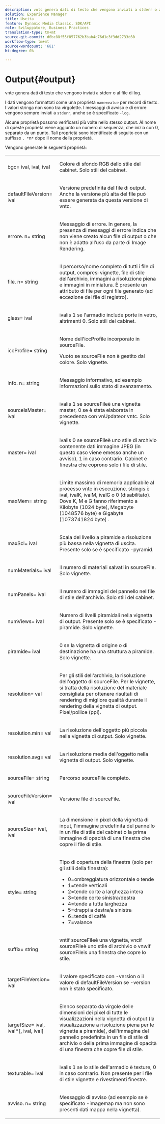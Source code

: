 ```yaml
---
description: vntc genera dati di testo che vengono inviati a stderr o al file di log.
solution: Experience Manager
title: Uscita
feature: Dynamic Media Classic, SDK/API
role: Sviluppatore, Business Practices
translation-type: tm+mt
source-git-commit: d0bc88f55f857762b3bab4c76d1e3f3dd2733d60
workflow-type: tm+mt
source-wordcount: '681'
ht-degree: 0%

---
```



# Output{#output}

vntc genera dati di testo che vengono inviati a stderr o al file di log.

I dati vengono formattati come una proprietà `name=value` per record di testo. I valori stringa non sono tra virgolette. I messaggi di avviso e di errore vengono sempre inviati a `stderr`, anche se è specificato `-log`.

Alcune proprietà possono verificarsi più volte nello stesso output. Al nome di queste proprietà viene aggiunto un numero di sequenza, che inizia con 0, separato da un punto. Tali proprietà sono identificate di seguito con un suffisso `. *`n`*` dopo il nome della proprietà.

Vengono generate le seguenti proprietà:

<table id="simpletable_32AAA1A2DDB04BC6B86885E6223BF609"> 
 <tr class="strow"> 
  <td class="stentry"> <p><span class="codeph">bgc=<span class="varname"> ival</span>, <span class="varname"> ival</span>, <span class="varname"> ival</span></span> </p> </td> 
  <td class="stentry"> <p>Colore di sfondo RGB dello stile del cabinet. Solo stili del cabinet. </p></td> 
 </tr> 
 <tr class="strow"> 
  <td class="stentry"> <p><span class="codeph">defaultFileVersion=<span class="varname"> ival</span></span> </p></td> 
  <td class="stentry"> <p>Versione predefinita del file di output. Anche la versione più alta del file può essere generata da questa versione di <span class="filepath"> vntc</span>. </p></td> 
 </tr> 
 <tr class="strow"> 
  <td class="stentry"> <p><span class="codeph">errore.<span class="varname"> n</span>=<span class="varname"> string</span></span> </p></td> 
  <td class="stentry"> <p>Messaggio di errore. In genere, la presenza di messaggi di errore indica che non viene creato alcun file di output o che non è adatto all’uso da parte di Image Rendering. </p></td> 
 </tr> 
 <tr class="strow"> 
  <td class="stentry"> <p><span class="codeph">file.<span class="varname"> n</span>=<span class="varname"> string</span></span> </p></td> 
  <td class="stentry"> <p>Il percorso/nome completo di tutti i file di output, compresi vignette, file di stile dell'archivio, immagini a risoluzione piena e immagini in miniatura. È presente un attributo di file per ogni file generato (ad eccezione del file di registro). </p></td> 
 </tr> 
 <tr class="strow"> 
  <td class="stentry"> <p><span class="codeph">glass=<span class="varname"> ival</span></span> </p></td> 
  <td class="stentry"> <p><span class="varname"> </span> ivalis 1 se l'armadio include porte in vetro, altrimenti 0. Solo stili del cabinet. </p></td> 
 </tr> 
 <tr class="strow"> 
  <td class="stentry"> <p><span class="codeph">iccProfile=<span class="varname"> string</span></span> </p></td> 
  <td class="stentry"> <p>Nome dell'iccProfile incorporato in <span class="varname"> sourceFile</span>. </p> <p>Vuoto se <span class="varname"> sourceFile</span> non è gestito dal colore. Solo vignette. </p></td> 
 </tr> 
 <tr class="strow"> 
  <td class="stentry"> <p><span class="codeph">info.<span class="varname"> n</span>=<span class="varname"> string</span></span> </p></td> 
  <td class="stentry"> <p>Messaggio informativo, ad esempio informazioni sullo stato di avanzamento. </p></td> 
 </tr> 
 <tr class="strow"> 
  <td class="stentry"> <p><span class="codeph">sourceIsMaster=<span class="varname"> ival</span></span> </p></td> 
  <td class="stentry"> <p><span class="varname"> </span> ivalis 1 se  <span class="varname"> </span> sourceFileè una vignetta master, 0 se è stata elaborata in precedenza con  <span class="filepath"> </span> vnUpdateor  <span class="filepath"> vntc</span>. Solo vignette. </p></td> 
 </tr> 
 <tr class="strow"> 
  <td class="stentry"> <p><span class="codeph">master=<span class="varname"> ival</span></span> </p></td> 
  <td class="stentry"> <p><span class="varname"> </span> ivalis 0 se  <span class="varname"> </span> sourceFileè uno stile di archivio contenente dati immagine JPEG (in questo caso viene emesso anche un avviso), 1 in caso contrario. Cabinet e finestra che coprono solo i file di stile. </p></td> 
 </tr> 
 <tr class="strow"> 
  <td class="stentry"> <p><span class="codeph">maxMem=<span class="varname"> string</span></span> </p></td> 
  <td class="stentry"> <p>Limite massimo di memoria applicabile al processo <span class="filepath"> vntc</span> in esecuzione. <span class="varname"> </span> stringis è  <span class="varname"> ival</span>,  <span class="varname"> ivalK</span>,  <span class="varname"> ivalM</span>,  <span class="varname"> ivalG</span> o  <span class="codeph"> 0</span> (disabilitato). Dove <span class="varname"> K</span>, <span class="varname"> M</span> e <span class="varname"> G</span> fanno riferimento a Kilobyte (1024 byte), Megabyte (1048576 byte) e Gigabyte (1073741824 byte) . </p></td> 
 </tr> 
 <tr class="strow"> 
  <td class="stentry"> <p><span class="codeph">maxScl=<span class="varname"> ival</span></span> </p></td> 
  <td class="stentry"> <p>Scala del livello a piramide a risoluzione più bassa nella vignetta di uscita. Presente solo se è specificato <span class="codeph"> -pyramid</span>. </p></td> 
 </tr> 
 <tr class="strow"> 
  <td class="stentry"> <p><span class="codeph">numMaterials=<span class="varname"> ival</span></span> </p></td> 
  <td class="stentry"> <p>Il numero di materiali salvati in <span class="varname"> sourceFile</span>. Solo vignette. </p></td> 
 </tr> 
 <tr class="strow"> 
  <td class="stentry"> <p><span class="codeph">numPanels=<span class="codeph"> ival</span></span> </p></td> 
  <td class="stentry"> <p>Il numero di immagini del pannello nel file di stile dell'archivio. Solo stili del cabinet. </p></td> 
 </tr> 
 <tr class="strow"> 
  <td class="stentry"> <p><span class="codeph">numViews=<span class="codeph"> ival</span></span> </p></td> 
  <td class="stentry"> <p>Numero di livelli piramidali nella vignetta di output. Presente solo se è specificato -piramide. Solo vignette. </p></td> 
 </tr> 
 <tr class="strow"> 
  <td class="stentry"> <p><span class="codeph">piramide=<span class="varname"> ival</span></span> </p></td> 
  <td class="stentry"> <p>0 se la vignetta di origine o di destinazione ha una struttura a piramide. Solo vignette. </p></td> 
 </tr> 
 <tr class="strow"> 
  <td class="stentry"> <p><span class="codeph">resolution=<span class="varname"> val</span></span> </p></td> 
  <td class="stentry"> <p>Per gli stili dell'archivio, la risoluzione dell'oggetto di <span class="varname"> sourceFile</span>. Per le vignette, si tratta della risoluzione del materiale consigliata per ottenere risultati di rendering di migliore qualità durante il rendering della vignetta di output. Pixel/pollice (ppi). </p></td> 
 </tr> 
 <tr class="strow"> 
  <td class="stentry"> <p><span class="codeph">resolution.min=<span class="varname"> val</span></span> </p></td> 
  <td class="stentry"> <p>La risoluzione dell'oggetto più piccola nella vignetta di output. Solo vignette. </p></td> 
 </tr> 
 <tr class="strow"> 
  <td class="stentry"> <p><span class="codeph">resolution.avg=<span class="varname"> val</span></span> </p></td> 
  <td class="stentry"> <p>La risoluzione media dell'oggetto nella vignetta di output. Solo vignette. </p></td> 
 </tr> 
 <tr class="strow"> 
  <td class="stentry"> <p><span class="codeph">sourceFile=<span class="varname"> string</span></span> </p></td> 
  <td class="stentry"> <p>Percorso <span class="varname"> sourceFile</span> completo. </p></td> 
 </tr> 
 <tr class="strow"> 
  <td class="stentry"> <p><span class="codeph">sourceFileVersion=<span class="varname"> ival</span></span> </p></td> 
  <td class="stentry"> <p>Versione file di <span class="varname"> sourceFile</span>. </p></td> 
 </tr> 
 <tr class="strow"> 
  <td class="stentry"> <p><span class="codeph">sourceSize=<span class="varname"> ival</span>,<span class="varname"> ival</span></span> </p></td> 
  <td class="stentry"> <p>La dimensione in pixel della vignetta di input, l'immagine predefinita del pannello in un file di stile del cabinet o la prima immagine di opacità di una finestra che copre il file di stile. </p></td> 
 </tr> 
 <tr class="strow"> 
  <td class="stentry"> <p><span class="codeph">style=<span class="varname"> string</span></span> </p></td> 
  <td class="stentry"> <p>Tipo di copertura della finestra (solo per gli stili della finestra): </p> <p> 
    <ul id="ul_51AECE556B8B40109FFAD2B315D0695C"> 
     <li id="li_3D3B9211C7AF4810883AE815BEBD4228">0=ombreggiatura orizzontale o tende </li> 
     <li id="li_DE88052467D64ECDAEB29264FC3904E4">1=tende verticali </li> 
     <li id="li_6F976CABF7244B20A471391A685ED05F"> 2=tende corte a larghezza intera </li> 
     <li id="li_E8D2B0B9189F4BDBB70E145E9196C1CD">3=tende corte sinistra/destra </li> 
     <li id="li_026F043A50D34C8AB850D9832F375DB7"> 4=tende a tutta larghezza </li> 
     <li id="li_283A2E5BFF75461B8F697FFF0796361F"> 5=drappi a destra/a sinistra </li> 
     <li id="li_E175BA9EAE1F46B89109F4892FF54656"> 6=tenda di caffè </li> 
     <li id="li_79D2F7F68C4746F3B6742EFECD01BDD9"> 7=valance </li> 
    </ul> </p> </td> 
 </tr> 
 <tr class="strow"> 
  <td class="stentry"> <p><span class="codeph">suffix=<span class="varname"> string</span></span> </p></td> 
  <td class="stentry"> <p><span class="codeph"> </span> vntif  <span class="varname"> </span> sourceFileè una vignetta,  <span class="codeph"> </span> vncif  <span class="varname"> </span> sourceFileè uno stile di archivio o  <span class="codeph"> </span> vnwif  <span class="varname"> </span> sourceFileis una finestra che copre lo stile. </p></td> 
 </tr> 
 <tr class="strow"> 
  <td class="stentry"> <p><span class="codeph">targetFileVersion=<span class="varname"> ival</span></span> </p></td> 
  <td class="stentry"> <p>Il valore specificato con <span class="codeph"> -version</span> o il valore di<span class="codeph"> defaultFileVersion</span> se<span class="codeph"> -version</span> non è stato specificato. </p></td> 
 </tr> 
 <tr class="strow"> 
  <td class="stentry"> <p><span class="codeph">targetSize=<span class="varname"> ival</span>, <span class="varname"> ival</span>*[, <span class="varname"> ival</span>, <span class="varname"> ival</span>]</span> </p></td> 
  <td class="stentry"> <p>Elenco separato da virgole delle dimensioni dei pixel di tutte le visualizzazioni nella vignetta di output (la visualizzazione a risoluzione piena per le vignette a piramide), dell'immagine del pannello predefinita in un file di stile di archivio o della prima immagine di opacità di una finestra che copre file di stile. </p> </td> 
 </tr> 
 <tr class="strow"> 
  <td class="stentry"> <p><span class="codeph">texturable=<span class="varname"> ival</span></span> </p></td> 
  <td class="stentry"> <p><span class="varname"> </span> ivalis 1 se lo stile dell'armadio è texture, 0 in caso contrario. Non presente per i file di stile vignette e rivestimenti finestre. </p></td> 
 </tr> 
 <tr class="strow"> 
  <td class="stentry"> <p><span class="codeph">avviso.<span class="varname"> n</span>=<span class="varname"> string</span></span> </p></td> 
  <td class="stentry"> <p>Messaggio di avviso (ad esempio se è specificato <span class="codeph"> -imagemap</span> ma non sono presenti dati mappa nella vignetta). </p></td> 
 </tr> 
</table>

